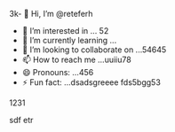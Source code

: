 3k- 👋 Hi, I’m @reteferh
- 👀 I’m interested in ... 52
- 🌱 I’m currently learning ...
- 💞️ I’m looking to collaborate on ...54645
- 📫 How to reach me ...uuiiu78
- 😄 Pronouns: ...456
- ⚡ Fun fact: ...dsadsgreeee
fds5bgg53
<!---erersdfgjltyfbcx
retefer/retefer is a ✨ special ✨ repository because xcvits `README.md` (thi3s file) appears on your GitHub profile.
You can click the Preview link to take a look at your changes.455
--->1231
sdf
etr
